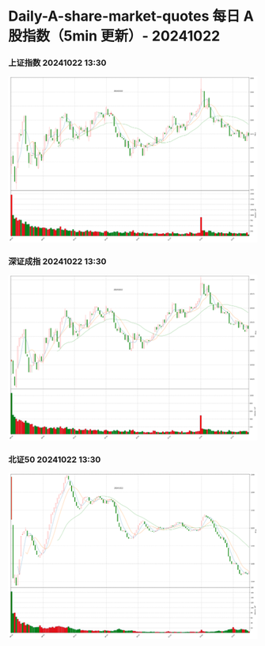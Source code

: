 
# Daily-A-share-market-quotes 每日 A 股指数（5min 更新）- 20241022

### 上证指数 20241022 13:30
![](./fig/2024/10/20241022-sh000001.png)

### 深证成指 20241022 13:30
![](./fig/2024/10/20241022-sz399001.png)

### 北证50 20241022 13:30
![](./fig/2024/10/20241022-bj899050.png)
